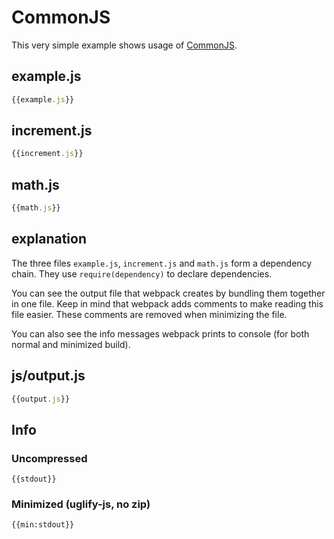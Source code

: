 # CommonJS
This very simple example shows usage of [CommonJS](https://webpack.github.io/docs/commonjs.html).

## example.js

``` javascript
{{example.js}}
```

## increment.js

``` javascript
{{increment.js}}
```

## math.js

``` javascript
{{math.js}}
```

## explanation
The three files `example.js`, `increment.js` and `math.js` form a dependency chain. They use `require(dependency)` to declare dependencies.

You can see the output file that webpack creates by bundling them together in one file. Keep in mind that webpack adds comments to make reading this file easier. These comments are removed when minimizing the file.

You can also see the info messages webpack prints to console (for both normal and minimized build).


## js/output.js

``` javascript
{{output.js}}
```

## Info

### Uncompressed

```
{{stdout}}
```

### Minimized (uglify-js, no zip)

```
{{min:stdout}}
```